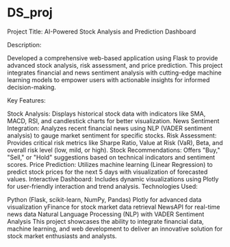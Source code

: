 # DS_proj

Project Title: AI-Powered Stock Analysis and Prediction Dashboard

Description:

Developed a comprehensive web-based application using Flask to provide advanced stock analysis, risk assessment, and price prediction. This project integrates financial and news sentiment analysis with cutting-edge machine learning models to empower users with actionable insights for informed decision-making.

Key Features:

Stock Analysis: Displays historical stock data with indicators like SMA, MACD, RSI, and candlestick charts for better visualization.
News Sentiment Integration: Analyzes recent financial news using NLP (VADER sentiment analysis) to gauge market sentiment for specific stocks.
Risk Assessment: Provides critical risk metrics like Sharpe Ratio, Value at Risk (VaR), Beta, and overall risk level (low, mild, or high).
Stock Recommendations: Offers "Buy," "Sell," or "Hold" suggestions based on technical indicators and sentiment scores.
Price Prediction: Utilizes machine learning (Linear Regression) to predict stock prices for the next 5 days with visualization of forecasted values.
Interactive Dashboard: Includes dynamic visualizations using Plotly for user-friendly interaction and trend analysis.
Technologies Used:

Python (Flask, scikit-learn, NumPy, Pandas)
Plotly for advanced data visualization
yFinance for stock market data retrieval
NewsAPI for real-time news data
Natural Language Processing (NLP) with VADER Sentiment Analysis
This project showcases the ability to integrate financial data, machine learning, and web development to deliver an innovative solution for stock market enthusiasts and analysts.
